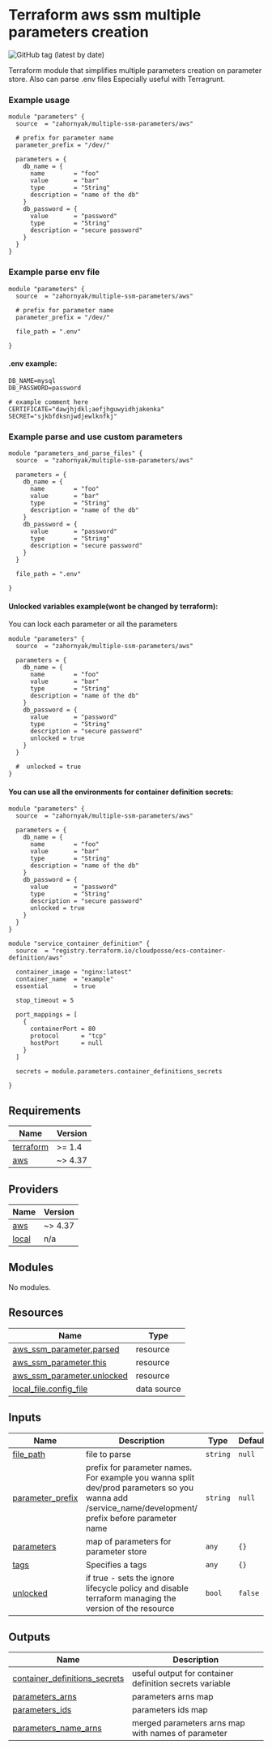# Terraform aws ssm multiple parameters creation
![GitHub tag (latest by date)](https://img.shields.io/github/v/tag/zahornyak/terraform-aws-multiple-ssm-parameters)

Terraform module that simplifies multiple parameters creation on parameter store. Also can parse .env files
Especially useful with Terragrunt.


### Example usage
```hcl
module "parameters" {
  source  = "zahornyak/multiple-ssm-parameters/aws"

  # prefix for parameter name
  parameter_prefix = "/dev/"
  
  parameters = {
    db_name = {
      name        = "foo"
      value       = "bar"
      type        = "String"
      description = "name of the db"
    }
    db_password = {
      value       = "password"
      type        = "String"
      description = "secure password"
    }
  }
}
```

### Example parse env file
```hcl
module "parameters" {
  source  = "zahornyak/multiple-ssm-parameters/aws"

  # prefix for parameter name
  parameter_prefix = "/dev/"
  
  file_path = ".env"

}
```
#### .env example:
```commandline
DB_NAME=mysql
DB_PASSWORD=password

# example comment here
CERTIFICATE="dawjhjdkl;aefjhguwyidhjakenka"
SECRET="sjkbfdksnjwdjewlknfkj"
```

### Example parse and use custom parameters
```hcl
module "parameters_and_parse_files" {
  source  = "zahornyak/multiple-ssm-parameters/aws"

  parameters = {
    db_name = {
      name        = "foo"
      value       = "bar"
      type        = "String"
      description = "name of the db"
    }
    db_password = {
      value       = "password"
      type        = "String"
      description = "secure password"
    }
  }

  file_path = ".env"

}
```

#### Unlocked variables example(wont be changed by terraform):
You can lock each parameter or all the parameters
```hcl
module "parameters" {
  source  = "zahornyak/multiple-ssm-parameters/aws"
  
  parameters = {
    db_name = {
      name        = "foo"
      value       = "bar"
      type        = "String"
      description = "name of the db"
    }
    db_password = {
      value       = "password"
      type        = "String"
      description = "secure password"
      unlocked = true
    }
  }

  #  unlocked = true
}
```

#### You can use all the environments for container definition secrets:
```hcl
module "parameters" {
  source  = "zahornyak/multiple-ssm-parameters/aws"

  parameters = {
    db_name = {
      name        = "foo"
      value       = "bar"
      type        = "String"
      description = "name of the db"
    }
    db_password = {
      value       = "password"
      type        = "String"
      description = "secure password"
      unlocked = true
    }
  }
}

module "service_container_definition" {
  source  = "registry.terraform.io/cloudposse/ecs-container-definition/aws"

  container_image = "nginx:latest"
  container_name  = "example"
  essential       = true

  stop_timeout = 5
  
  port_mappings = [
    {
      containerPort = 80
      protocol      = "tcp"
      hostPort      = null
    }
  ]
  
  secrets = module.parameters.container_definitions_secrets

}
```



<!-- BEGINNING OF PRE-COMMIT-TERRAFORM DOCS HOOK -->
## Requirements

| Name | Version |
|------|---------|
| <a name="requirement_terraform"></a> [terraform](#requirement\_terraform) | >= 1.4 |
| <a name="requirement_aws"></a> [aws](#requirement\_aws) | ~> 4.37 |

## Providers

| Name | Version |
|------|---------|
| <a name="provider_aws"></a> [aws](#provider\_aws) | ~> 4.37 |
| <a name="provider_local"></a> [local](#provider\_local) | n/a |

## Modules

No modules.

## Resources

| Name | Type |
|------|------|
| [aws_ssm_parameter.parsed](https://registry.terraform.io/providers/hashicorp/aws/latest/docs/resources/ssm_parameter) | resource |
| [aws_ssm_parameter.this](https://registry.terraform.io/providers/hashicorp/aws/latest/docs/resources/ssm_parameter) | resource |
| [aws_ssm_parameter.unlocked](https://registry.terraform.io/providers/hashicorp/aws/latest/docs/resources/ssm_parameter) | resource |
| [local_file.config_file](https://registry.terraform.io/providers/hashicorp/local/latest/docs/data-sources/file) | data source |

## Inputs

| Name | Description | Type | Default | Required |
|------|-------------|------|---------|:--------:|
| <a name="input_file_path"></a> [file\_path](#input\_file\_path) | file to parse | `string` | `null` | no |
| <a name="input_parameter_prefix"></a> [parameter\_prefix](#input\_parameter\_prefix) | prefix for parameter names. For example you wanna split dev/prod parameters so you wanna add /service\_name/development/ prefix before parameter name | `string` | `null` | no |
| <a name="input_parameters"></a> [parameters](#input\_parameters) | map of parameters for parameter store | `any` | `{}` | no |
| <a name="input_tags"></a> [tags](#input\_tags) | Specifies a tags | `any` | `{}` | no |
| <a name="input_unlocked"></a> [unlocked](#input\_unlocked) | if true - sets the ignore lifecycle policy and disable terraform managing the version of the resource | `bool` | `false` | no |

## Outputs

| Name | Description |
|------|-------------|
| <a name="output_container_definitions_secrets"></a> [container\_definitions\_secrets](#output\_container\_definitions\_secrets) | useful output for container definition secrets variable |
| <a name="output_parameters_arns"></a> [parameters\_arns](#output\_parameters\_arns) | parameters arns map |
| <a name="output_parameters_ids"></a> [parameters\_ids](#output\_parameters\_ids) | parameters ids map |
| <a name="output_parameters_name_arns"></a> [parameters\_name\_arns](#output\_parameters\_name\_arns) | merged parameters arns map with names of parameter |
<!-- END OF PRE-COMMIT-TERRAFORM DOCS HOOK -->